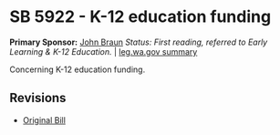 # SB 5922 - K-12 education funding
**Primary Sponsor:** [John Braun](/person/leg/john.braun.md)
*Status: First reading, referred to Early Learning & K-12 Education.* | [leg.wa.gov summary](https://app.leg.wa.gov/billsummary?BillNumber=5922&Year=2021)

Concerning K-12 education funding.

## Revisions
* [Original Bill](1/)